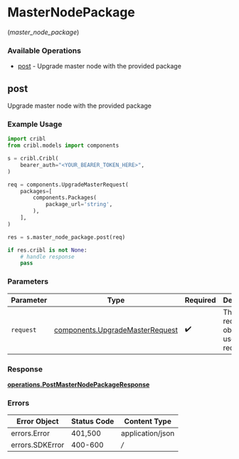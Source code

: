 # MasterNodePackage
(*master_node_package*)

### Available Operations

* [post](#post) - Upgrade master node with the provided package

## post

Upgrade master node with the provided package

### Example Usage

```python
import cribl
from cribl.models import components

s = cribl.Cribl(
    bearer_auth="<YOUR_BEARER_TOKEN_HERE>",
)

req = components.UpgradeMasterRequest(
    packages=[
        components.Packages(
            package_url='string',
        ),
    ],
)

res = s.master_node_package.post(req)

if res.cribl is not None:
    # handle response
    pass
```

### Parameters

| Parameter                                                                          | Type                                                                               | Required                                                                           | Description                                                                        |
| ---------------------------------------------------------------------------------- | ---------------------------------------------------------------------------------- | ---------------------------------------------------------------------------------- | ---------------------------------------------------------------------------------- |
| `request`                                                                          | [components.UpgradeMasterRequest](../../models/components/upgrademasterrequest.md) | :heavy_check_mark:                                                                 | The request object to use for the request.                                         |


### Response

**[operations.PostMasterNodePackageResponse](../../models/operations/postmasternodepackageresponse.md)**
### Errors

| Error Object     | Status Code      | Content Type     |
| ---------------- | ---------------- | ---------------- |
| errors.Error     | 401,500          | application/json |
| errors.SDKError  | 400-600          | */*              |
